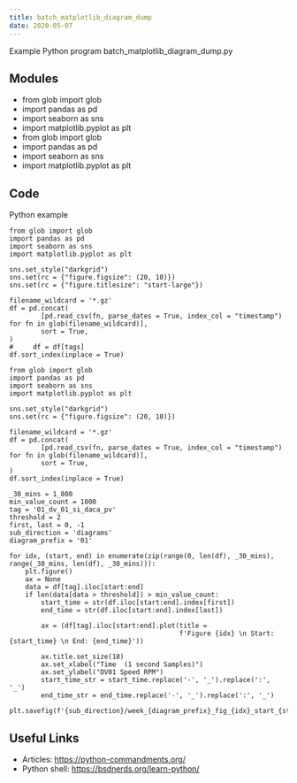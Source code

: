 ```yaml
---
title: batch_matplotlib_diagram_dump
date: 2020-05-07
---
```

Example Python program batch_matplotlib_diagram_dump.py

## Modules

* from glob import glob
* import pandas as pd
* import seaborn as sns
* import matplotlib.pyplot as plt
* from glob import glob
* import pandas as pd
* import seaborn as sns
* import matplotlib.pyplot as plt

## Code

Python example

    from glob import glob
    import pandas as pd
    import seaborn as sns
    import matplotlib.pyplot as plt
    
    sns.set_style("darkgrid")
    sns.set(rc = {"figure.figsize": (20, 10)})
    sns.set(rc = {"figure.titlesize": "start-large"})
    
    filename_wildcard = '*.gz'
    df = pd.concat(
            [pd.read_csv(fn, parse_dates = True, index_col = "timestamp") for fn in glob(filename_wildcard)],
            sort = True,
    )
    #     df = df[tags]
    df.sort_index(inplace = True)
    
    from glob import glob
    import pandas as pd
    import seaborn as sns
    import matplotlib.pyplot as plt
    
    sns.set_style("darkgrid")
    sns.set(rc = {"figure.figsize": (20, 10)})
    
    filename_wildcard = '*.gz'
    df = pd.concat(
            [pd.read_csv(fn, parse_dates = True, index_col = "timestamp") for fn in glob(filename_wildcard)],
            sort = True,
    )
    df.sort_index(inplace = True)
    
    _30_mins = 1_800
    min_value_count = 1000
    tag = '01_dv_01_si_daca_pv'
    threshold = 2
    first, last = 0, -1
    sub_direction = 'diagrams'
    diagram_prefix = '01'
    
    for idx, (start, end) in enumerate(zip(range(0, len(df), _30_mins), range(_30_mins, len(df), _30_mins))):
        plt.figure()
        ax = None
        data = df[tag].iloc[start:end]
        if len(data[data > threshold]) > min_value_count:
            start_time = str(df.iloc[start:end].index[first])
            end_time = str(df.iloc[start:end].index[last])
    
            ax = (df[tag].iloc[start:end].plot(title =
                                               f'Figure {idx} \n Start: {start_time} \n End: {end_time}'))
    
            ax.title.set_size(18)
            ax.set_xlabel("Time  (1 second Samples)")
            ax.set_ylabel("DV01 Speed RPM")
            start_time_str = start_time.replace('-', '_').replace(':', '_')
            end_time_str = end_time.replace('-', '_').replace(':', '_')
            plt.savefig(f'{sub_direction}/week_{diagram_prefix}_fig_{idx}_start_{start_time_str}_end_{end_time_str}.png')

## Useful Links

- Articles: https://python-commandments.org/
- Python shell: https://bsdnerds.org/learn-python/
